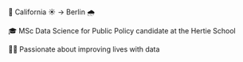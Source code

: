 📍 California ☀️ -> Berlin 🌧️ 

🎓 MSc Data Science for Public Policy candidate at the Hertie School

👨‍💻 Passionate about improving lives with data
